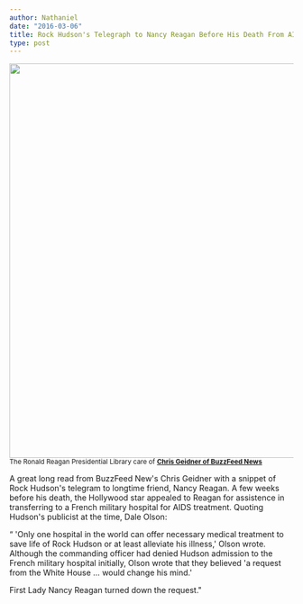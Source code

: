 ```yaml
---
author: Nathaniel
date: "2016-03-06"
title: Rock Hudson's Telegraph to Nancy Reagan Before His Death From AIDS
type: post
---
```


<img src="/assets/reagannote.jpg" alt="" width="700px"/>

<small>
The Ronald Reagan Presidential Library care of <strong><a href="http://www.buzzfeed.com/chrisgeidner/nancy-reagan-turned-down-rock-hudsons-plea-for-help-seven-we#.tdjDew1BDZ">Chris Geidner of BuzzFeed News</a></strong>
</small>


A great long read from BuzzFeed New's Chris Geidner with a snippet of Rock Hudson's telegram to longtime friend, Nancy Reagan. A few weeks before his death, the Hollywood star appealed to Reagan for assistence in transferring to a French military hospital for AIDS treatment. Quoting Hudson's publicist at the time, Dale Olson: 

“ 'Only one hospital in the world can offer necessary medical treatment to save life of Rock Hudson or at least alleviate his illness,' Olson wrote. Although the commanding officer had denied Hudson admission to the French military hospital initially, Olson wrote that they believed 'a request from the White House … would change his mind.'

First Lady Nancy Reagan turned down the request."